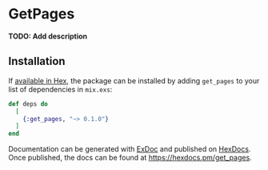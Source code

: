# GetPages

**TODO: Add description**

## Installation

If [available in Hex](https://hex.pm/docs/publish), the package can be installed
by adding `get_pages` to your list of dependencies in `mix.exs`:

```elixir
def deps do
  [
    {:get_pages, "~> 0.1.0"}
  ]
end
```

Documentation can be generated with [ExDoc](https://github.com/elixir-lang/ex_doc)
and published on [HexDocs](https://hexdocs.pm). Once published, the docs can
be found at <https://hexdocs.pm/get_pages>.

